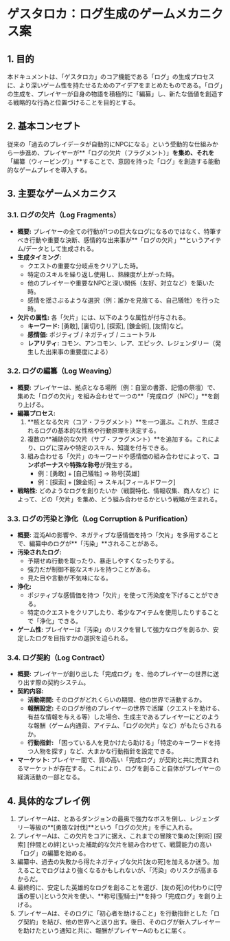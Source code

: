 # **ゲスタロカ：ログ生成のゲームメカニクス案**

## **1\. 目的**

本ドキュメントは、「ゲスタロカ」のコア機能である「ログ」の生成プロセスに、より深いゲーム性を持たせるためのアイデアをまとめたものである。「ログ」の生成を、プレイヤーが自身の物語を積極的に「編纂」し、新たな価値を創造する戦略的な行為と位置づけることを目的とする。

## **2\. 基本コンセプト**

従来の「過去のプレイデータが自動的にNPCになる」という受動的な仕組みから一歩進め、プレイヤーが\*\*「ログの欠片（フラグメント）」**を集め、それを**「編纂（ウィービング）」\*\*することで、意図を持った「ログ」を創造する能動的なゲームプレイを導入する。

## **3\. 主要なゲームメカニクス**

### **3.1. ログの欠片（Log Fragments）**

* **概要:** プレイヤーの全ての行動が1つの巨大なログになるのではなく、特筆すべき行動や重要な決断、感情的な出来事が\*\*「ログの欠片」\*\*というアイテム/データとして生成される。  
* **生成タイミング:**  
  * クエストの重要な分岐点をクリアした時。  
  * 特定のスキルを繰り返し使用し、熟練度が上がった時。  
  * 他のプレイヤーや重要なNPCと深い関係（友好、対立など）を築いた時。  
  * 感情を揺さぶるような選択（例：誰かを見捨てる、自己犠牲）を行った時。  
* **欠片の属性:** 各「欠片」には、以下のような属性が付与される。  
  * **キーワード:** \[勇敢\], \[裏切り\], \[探索\], \[錬金術\], \[友情\]など。  
  * **感情価:** ポジティブ / ネガティブ / ニュートラル  
  * **レアリティ:** コモン、アンコモン、レア、エピック、レジェンダリー（発生した出来事の重要度による）

### **3.2. ログの編纂（Log Weaving）**

* **概要:** プレイヤーは、拠点となる場所（例：自室の書斎、記憶の祭壇）で、集めた「ログの欠片」を組み合わせて一つの\*\*「完成ログ（NPC）」\*\*を創り上げる。  
* **編纂プロセス:**  
  1. \*\*核となる欠片（コア・フラグメント）\*\*を一つ選ぶ。これが、生成されるログの基本的な性格や行動原理を決定する。  
  2. 複数の\*\*補助的な欠片（サブ・フラグメント）\*\*を追加する。これにより、ログに深みや特定のスキル、知識を付与できる。  
  3. 組み合わせる「欠片」のキーワードや感情価の組み合わせによって、**コンボボーナス**や**特殊な称号**が発生する。  
     * 例：\[勇敢\] \+ \[自己犠牲\] \-\> 称号\[英雄\]  
     * 例：\[探索\] \+ \[錬金術\] \-\> スキル\[フィールドワーク\]  
* **戦略性:** どのようなログを創りたいか（戦闘特化、情報収集、商人など）によって、どの「欠片」を集め、どう組み合わせるかという戦略が生まれる。

### **3.3. ログの汚染と浄化（Log Corruption & Purification）**

* **概要:** 混沌AIの影響や、ネガティブな感情価を持つ「欠片」を多用することで、編纂中のログが\*\*「汚染」\*\*されることがある。  
* **汚染されたログ:**  
  * 予期せぬ行動を取ったり、暴走しやすくなったりする。  
  * 強力だが制御不能なスキルを持つことがある。  
  * 見た目や言動が不気味になる。  
* **浄化:**  
  * ポジティブな感情価を持つ「欠片」を使って汚染度を下げることができる。  
  * 特定のクエストをクリアしたり、希少なアイテムを使用したりすることで「浄化」できる。  
* **ゲーム性:** プレイヤーは「汚染」のリスクを冒して強力なログを創るか、安定したログを目指すかの選択を迫られる。

### **3.4. ログ契約（Log Contract）**

* **概要:** プレイヤーが創り出した「完成ログ」を、他のプレイヤーの世界に送り出す際の契約システム。  
* **契約内容:**  
  * **活動期間:** そのログがどれくらいの期間、他の世界で活動するか。  
  * **報酬設定:** そのログが他のプレイヤーの世界で活躍（クエストを助ける、有益な情報を与える等）した場合、生成主であるプレイヤーにどのような報酬（ゲーム内通貨、アイテム、「ログの欠片」など）がもたらされるか。  
  * **行動指針:** 「困っている人を見かけたら助ける」「特定のキーワードを持つ人物を探す」など、大まかな行動指針を設定できる。  
* **マーケット:** プレイヤー間で、質の高い「完成ログ」が契約と共に売買されるマーケットが存在する。これにより、ログを創ること自体がプレイヤーの経済活動の一部となる。

## **4\. 具体的なプレイ例**

1. プレイヤーAは、とあるダンジョンの最奥で強力なボスを倒し、レジェンダリー等級の\*\*\[勇敢な討伐\]\*\*という「ログの欠片」を手に入れる。  
2. プレイヤーAは、この欠片をコアに据え、これまでの冒険で集めた\[剣術\] \[探索\] \[仲間との絆\]といった補助的な欠片を組み合わせて、戦闘能力の高い「ログ」の編纂を始める。  
3. 編纂中、過去の失敗から得たネガティブな欠片\[友の死\]を加えるか迷う。加えることでログはより強くなるかもしれないが、「汚染」のリスクが高まるからだ。  
4. 最終的に、安定した英雄的なログを創ることを選び、\[友の死\]の代わりに\[守護の誓い\]という欠片を使い、\*\*称号\[聖騎士\]\*\*を持つ「完成ログ」を創り上げる。  
5. プレイヤーAは、そのログに「初心者を助けること」を行動指針とした「ログ契約」を結び、他の世界へと送り出す。後日、そのログが新人プレイヤーを助けたという通知と共に、報酬がプレイヤーAのもとに届く。